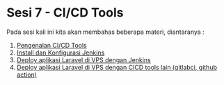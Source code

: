 # Sesi 7 - CI/CD Tools

Pada sesi kali ini kita akan membahas beberapa materi, diantaranya :
1. [Pengenalan CI/CD Tools](https://github.com/agung3wi/panduan-kelasdevops/tree/master/sesi%207/1.%20Pengenalan%20CICD%20Tools)
2. [Install dan Konfigurasi Jenkins](https://github.com/agung3wi/panduan-kelasdevops/tree/master/sesi%207/2.%20Install%20dan%20Konfigurasi%20Jenkins)
3. [Deploy aplikasi Laravel di VPS dengan Jenkins](https://github.com/agung3wi/panduan-kelasdevops/tree/master/sesi%207/3.%20Deploy%20aplikasi%20Laravel%20di%20VPS%20dengan%20Jenkins)
4. [Deploy aplikasi Laravel di VPS dengan CICD tools lain (gitlabci, github action)](https://github.com/agung3wi/panduan-kelasdevops/tree/master/sesi%207/4.%20%20Deploy%20aplikasi%20Laravel%20di%20VPS%20dengan%20CICD%20tools%20lain%20(gitlabci%2C%20github%20action))
